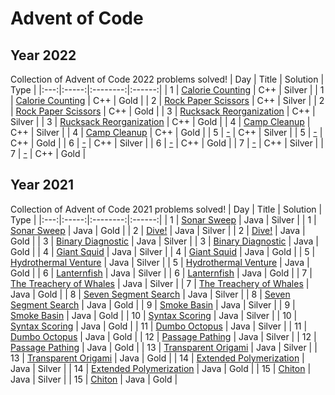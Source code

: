 # Advent of Code
## Year 2022
Collection of Advent of Code 2022 problems solved!
| Day | Title | Solution |  Type  |
|:---:|:-----:|:--------:|:------:|
| 1   | <a href="https://github.com/PolPinol/Advent-of-Code/blob/main/2022/src/day1/program.cpp">Calorie Counting</a>   | C++     | Silver |
| 1   | <a href="https://github.com/PolPinol/Advent-of-Code/blob/main/2022/src/day1/program.cpp">Calorie Counting</a>     | C++     | Gold   |
| 2   | <a href="https://github.com/PolPinol/Advent-of-Code/blob/main/2022/src/day2/program.cpp">Rock Paper Scissors</a>   | C++     | Silver |
| 2   | <a href="https://github.com/PolPinol/Advent-of-Code/blob/main/2022/src/day2/program.cpp">Rock Paper Scissors</a>     | C++     | Gold   |
| 3   | <a href="https://github.com/PolPinol/Advent-of-Code/blob/main/2022/src/day3/program.cpp">Rucksack Reorganization</a>   | C++     | Silver |
| 3   | <a href="https://github.com/PolPinol/Advent-of-Code/blob/main/2022/src/day3/program.cpp">Rucksack Reorganization</a>     | C++     | Gold   |
| 4   | <a href="https://github.com/PolPinol/Advent-of-Code/blob/main/2022/src/day4/program.cpp">Camp Cleanup</a>   | C++     | Silver |
| 4   | <a href="https://github.com/PolPinol/Advent-of-Code/blob/main/2022/src/day4/program.cpp">Camp Cleanup</a>     | C++     | Gold   |
| 5   | <a href="https://github.com/PolPinol/Advent-of-Code/blob/main/2022/src/day5/program.cpp">-</a>   | C++     | Silver |
| 5   | <a href="https://github.com/PolPinol/Advent-of-Code/blob/main/2022/src/day5/program.cpp">-</a>     | C++     | Gold   |
| 6   | <a href="https://github.com/PolPinol/Advent-of-Code/blob/main/2022/src/day6/program.cpp">-</a>   | C++     | Silver |
| 6   | <a href="https://github.com/PolPinol/Advent-of-Code/blob/main/2022/src/day6/program.cpp">-</a>     | C++     | Gold   |
| 7   | <a href="https://github.com/PolPinol/Advent-of-Code/blob/main/2022/src/day7/program.cpp">-</a>   | C++     | Silver |
| 7   | <a href="https://github.com/PolPinol/Advent-of-Code/blob/main/2022/src/day7/program.cpp">-</a>     | C++     | Gold   |

## Year 2021
Collection of Advent of Code 2021 problems solved!
| Day | Title | Solution |  Type  |
|:---:|:-----:|:--------:|:------:|
| 1   | <a href="https://github.com/PolPinol/Advent-of-Code/blob/main/2021/Day1Silver.java">Sonar Sweep</a>     | Java     | Silver |
| 1   | <a href="https://github.com/PolPinol/Advent-of-Code/blob/main/2021/Day1Gold.java">Sonar Sweep</a>     | Java     | Gold   |
| 2   | <a href="https://github.com/PolPinol/Advent-of-Code/blob/main/2021/Day2Silver.java">Dive!</a>     | Java     | Silver |
| 2   | <a href="https://github.com/PolPinol/Advent-of-Code/blob/main/2021/Day2Gold.java">Dive!</a>     | Java     | Gold   |
| 3   | <a href="https://github.com/PolPinol/Advent-of-Code/blob/main/2021/Day3Silver.java">Binary Diagnostic</a>     | Java     | Silver |
| 3   | <a href="https://github.com/PolPinol/Advent-of-Code/blob/main/2021/Day3Gold.java">Binary Diagnostic</a>     | Java     | Gold   |
| 4   | <a href="https://github.com/PolPinol/Advent-of-Code/blob/main/2021/Day4Gold.java">Giant Squid</a>     | Java     | Silver |
| 4   | <a href="https://github.com/PolPinol/Advent-of-Code/blob/main/2021/Day4Gold.java">Giant Squid</a>     | Java     | Gold   |
| 5   | <a href="https://github.com/PolPinol/Advent-of-Code/blob/main/2021/Day5Silver.java">Hydrothermal Venture</a>     | Java     | Silver |
| 5   | <a href="https://github.com/PolPinol/Advent-of-Code/blob/main/2021/Day5Gold.java">Hydrothermal Venture</a>     | Java     | Gold   |
| 6   | <a href="https://github.com/PolPinol/Advent-of-Code/blob/main/2021/Day6Silver.java">Lanternfish</a>     | Java     | Silver |
| 6   | <a href="https://github.com/PolPinol/Advent-of-Code/blob/main/2021/Day6Gold.java">Lanternfish</a>     | Java     | Gold   |
| 7   | <a href="https://github.com/PolPinol/Advent-of-Code/blob/main/2021/Day7Silver.java">The Treachery of Whales</a>      | Java     | Silver |
| 7   | <a href="https://github.com/PolPinol/Advent-of-Code/blob/main/2021/Day7Gold.java">The Treachery of Whales</a>      | Java     | Gold   |
| 8   | <a href="https://github.com/PolPinol/Advent-of-Code/blob/main/2021/Day8Silver.java">Seven Segment Search</a>      | Java     | Silver   |
| 8   | <a href="https://github.com/PolPinol/Advent-of-Code/blob/main/2021/Day8Gold.java">Seven Segment Search</a>      | Java     | Gold   |
| 9   | <a href="https://github.com/PolPinol/Advent-of-Code/blob/main/2021/Day9Silver.java">Smoke Basin</a>      | Java     | Silver   |
| 9   | <a href="https://github.com/PolPinol/Advent-of-Code/blob/main/2021/Day9Gold.java">Smoke Basin</a>      | Java     | Gold   |
| 10   | <a href="https://github.com/PolPinol/Advent-of-Code/blob/main/2021/Day10Silver.java">Syntax Scoring</a>      | Java     | Silver   |
| 10   | <a href="https://github.com/PolPinol/Advent-of-Code/blob/main/2021/Day10Gold.java">Syntax Scoring</a>      | Java     | Gold   |
| 11   | <a href="https://github.com/PolPinol/Advent-of-Code/blob/main/2021/Day11Silver.java">Dumbo Octopus</a>      | Java     | Silver   |
| 11   | <a href="https://github.com/PolPinol/Advent-of-Code/blob/main/2021/Day11Gold.java">Dumbo Octopus</a>      | Java     | Gold   |
| 12   | <a href="https://github.com/PolPinol/Advent-of-Code/blob/main/2021/Day12Silver.java">Passage Pathing</a>      | Java     | Silver   |
| 12   | <a href="https://github.com/PolPinol/Advent-of-Code/blob/main/2021/Day12Gold.java">Passage Pathing</a>      | Java     | Gold   |
| 13   | <a href="https://github.com/PolPinol/Advent-of-Code/blob/main/2021/Day13Silver.java">Transparent Origami</a>      | Java     | Silver   |
| 13   | <a href="https://github.com/PolPinol/Advent-of-Code/blob/main/2021/Day13Gold.java">Transparent Origami</a>      | Java     | Gold   |
| 14   | <a href="https://github.com/PolPinol/Advent-of-Code/blob/main/2021/Day14Silver.java">Extended Polymerization</a>      | Java     | Silver   |
| 14   | <a href="https://github.com/PolPinol/Advent-of-Code/blob/main/2021/Day14Gold.java">Extended Polymerization</a>      | Java     | Gold   |
| 15   | <a href="https://github.com/PolPinol/Advent-of-Code/blob/main/2021/Day15Silver.java">Chiton</a>      | Java     | Silver   |
| 15   | <a href="https://github.com/PolPinol/Advent-of-Code/blob/main/2021/Day15Gold.java">Chiton</a>      | Java     | Gold   |
